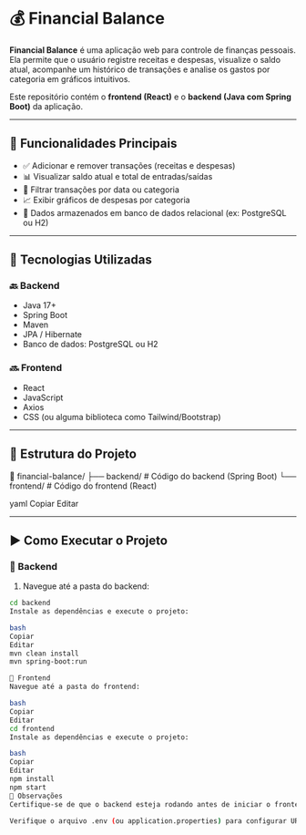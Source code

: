 # 💰 Financial Balance

**Financial Balance** é uma aplicação web para controle de finanças pessoais.  
Ela permite que o usuário registre receitas e despesas, visualize o saldo atual, acompanhe um histórico de transações e analise os gastos por categoria em gráficos intuitivos.

Este repositório contém o **frontend (React)** e o **backend (Java com Spring Boot)** da aplicação.

---

## 🚀 Funcionalidades Principais

- ✅ Adicionar e remover transações (receitas e despesas)
- 📊 Visualizar saldo atual e total de entradas/saídas
- 🔎 Filtrar transações por data ou categoria
- 📈 Exibir gráficos de despesas por categoria
- 💾 Dados armazenados em banco de dados relacional (ex: PostgreSQL ou H2)

---

## 🧰 Tecnologias Utilizadas

### 🔙 Backend
- Java 17+
- Spring Boot
- Maven
- JPA / Hibernate
- Banco de dados: PostgreSQL ou H2

### 🔜 Frontend
- React
- JavaScript
- Axios
- CSS (ou alguma biblioteca como Tailwind/Bootstrap)

---

## 📂 Estrutura do Projeto

📁 financial-balance/ ├── backend/ # Código do backend (Spring Boot) └── frontend/ # Código do frontend (React)

yaml
Copiar
Editar

---

## ▶️ Como Executar o Projeto

### 📌 Backend

1. Navegue até a pasta do backend:
```bash
cd backend
Instale as dependências e execute o projeto:

bash
Copiar
Editar
mvn clean install
mvn spring-boot:run

📌 Frontend
Navegue até a pasta do frontend:

bash
Copiar
Editar
cd frontend
Instale as dependências e execute o projeto:

bash
Copiar
Editar
npm install
npm start
📝 Observações
Certifique-se de que o backend esteja rodando antes de iniciar o frontend.

Verifique o arquivo .env (ou application.properties) para configurar URLs e variáveis de ambiente conforme necessário.

